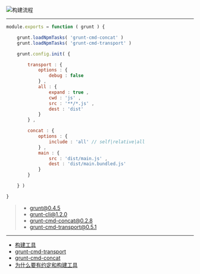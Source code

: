 ![构建流程](http://ocv7sq6bh.bkt.clouddn.com/CMD-build-workflow.svg?v=20161122.01)

---

```js
module.exports = function ( grunt ) {

    grunt.loadNpmTasks( 'grunt-cmd-concat' )
    grunt.loadNpmTasks( 'grunt-cmd-transport' )

    grunt.config.init( {

        transport : {
            options : {
                debug : false
            } ,
            all : {
                expand : true ,
                cwd : 'js' ,
                src : '**/*.js' ,
                dest : 'dist'
            }
        } ,

        concat : {
            options : {
                include : 'all' // self|relative|all
            } ,
            main : {
                src : 'dist/main.js' ,
                dest : 'dist/main.bundled.js'
            }
        }

    } )

}
```

> - grunt@0.4.5
> - grunt-cli@1.2.0
> - grunt-cmd-concat@0.2.8
> - grunt-cmd-transport@0.5.1

---

- [构建工具](https://github.com/seajs/seajs/issues/538)
- [grunt-cmd-transport](https://github.com/spmjs/grunt-cmd-transport)
- [grunt-cmd-concat](https://github.com/spmjs/grunt-cmd-concat)
- [为什么要有约定和构建工具](https://github.com/seajs/seajs/issues/426)
